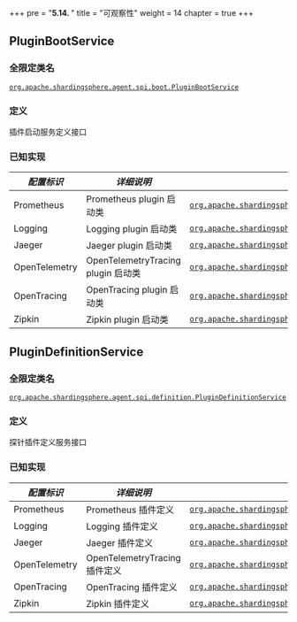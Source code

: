 +++
pre = "<b>5.14. </b>"
title = "可观察性"
weight = 14
chapter = true
+++

## PluginBootService

### 全限定类名

[`org.apache.shardingsphere.agent.spi.boot.PluginBootService`](https://github.com/apache/shardingsphere/blob/master/shardingsphere-agent/shardingsphere-agent-api/src/main/java/org/apache/shardingsphere/agent/spi/boot/PluginBootService.java)

### 定义

插件启动服务定义接口

### 已知实现

| *配置标识*      | *详细说明*                         | *全限定类名* |
| ------------- | --------------------------------- | ---------- |
| Prometheus    | Prometheus plugin 启动类           | [`org.apache.shardingsphere.agent.metrics.prometheus.service.PrometheusPluginBootService`](https://github.com/apache/shardingsphere/blob/master/shardingsphere-agent/shardingsphere-agent-plugins/shardingsphere-agent-plugin-metrics/shardingsphere-agent-metrics-prometheus/src/main/java/org/apache/shardingsphere/agent/metrics/prometheus/service/PrometheusPluginBootService.java) |
| Logging       | Logging plugin 启动类              | [`org.apache.shardingsphere.agent.plugin.logging.base.service.BaseLoggingPluginBootService`](https://github.com/apache/shardingsphere/blob/master/shardingsphere-agent/shardingsphere-agent-plugins/shardingsphere-agent-plugin-logging/shardingsphere-agent-logging-base/src/main/java/org/apache/shardingsphere/agent/plugin/logging/base/service/BaseLoggingPluginBootService.java) |
| Jaeger        | Jaeger plugin 启动类               | [`org.apache.shardingsphere.agent.plugin.tracing.jaeger.service.JaegerTracingPluginBootService`](https://github.com/apache/shardingsphere/blob/master/shardingsphere-agent/shardingsphere-agent-plugins/shardingsphere-agent-plugin-tracing/shardingsphere-agent-tracing-jaeger/src/main/java/org/apache/shardingsphere/agent/plugin/tracing/jaeger/service/JaegerTracingPluginBootService.java) |
| OpenTelemetry | OpenTelemetryTracing plugin 启动类 | [`org.apache.shardingsphere.agent.plugin.tracing.opentelemetry.service.OpenTelemetryTracingPluginBootService`](https://github.com/apache/shardingsphere/blob/master/shardingsphere-agent/shardingsphere-agent-plugins/shardingsphere-agent-plugin-tracing/shardingsphere-agent-tracing-opentelemetry/src/main/java/org/apache/shardingsphere/agent/plugin/tracing/opentelemetry/service/OpenTelemetryTracingPluginBootService.java) |
| OpenTracing   | OpenTracing plugin 启动类          | [`org.apache.shardingsphere.agent.plugin.tracing.opentracing.service.OpenTracingPluginBootService`](https://github.com/apache/shardingsphere/blob/master/shardingsphere-agent/shardingsphere-agent-plugins/shardingsphere-agent-plugin-tracing/shardingsphere-agent-tracing-opentracing/src/main/java/org/apache/shardingsphere/agent/plugin/tracing/opentracing/service/OpenTracingPluginBootService.java) |
| Zipkin        | Zipkin plugin 启动类               | [`org.apache.shardingsphere.agent.plugin.tracing.zipkin.service.ZipkinTracingPluginBootService`](https://github.com/apache/shardingsphere/blob/master/shardingsphere-agent/shardingsphere-agent-plugins/shardingsphere-agent-plugin-tracing/shardingsphere-agent-tracing-zipkin/src/main/java/org/apache/shardingsphere/agent/plugin/tracing/zipkin/service/ZipkinTracingPluginBootService.java) |

## PluginDefinitionService

### 全限定类名

[`org.apache.shardingsphere.agent.spi.definition.PluginDefinitionService`](https://github.com/apache/shardingsphere/blob/master/shardingsphere-agent/shardingsphere-agent-api/src/main/java/org/apache/shardingsphere/agent/spi/definition/PluginDefinitionService.java)

### 定义

探针插件定义服务接口

### 已知实现

| *配置标识*     | *详细说明*                    | *全限定类名* |
| ------------- | --------------------------- | ---------- |
| Prometheus    | Prometheus 插件定义           | [`org.apache.shardingsphere.agent.metrics.prometheus.definition.PrometheusPluginDefinitionService`](https://github.com/apache/shardingsphere/blob/master/shardingsphere-agent/shardingsphere-agent-plugins/shardingsphere-agent-plugin-metrics/shardingsphere-agent-metrics-prometheus/src/main/java/org/apache/shardingsphere/agent/metrics/prometheus/definition/PrometheusPluginDefinitionService.java) |
| Logging       | Logging 插件定义              | [`org.apache.shardingsphere.agent.plugin.logging.base.definition.BaseLoggingPluginDefinitionService`](https://github.com/apache/shardingsphere/blob/master/shardingsphere-agent/shardingsphere-agent-plugins/shardingsphere-agent-plugin-logging/shardingsphere-agent-logging-base/src/main/java/org/apache/shardingsphere/agent/plugin/logging/base/definition/BaseLoggingPluginDefinitionService.java) |
| Jaeger        | Jaeger 插件定义               | [`org.apache.shardingsphere.agent.plugin.tracing.jaeger.definition.JaegerPluginDefinitionService`](https://github.com/apache/shardingsphere/blob/master/shardingsphere-agent/shardingsphere-agent-plugins/shardingsphere-agent-plugin-tracing/shardingsphere-agent-tracing-jaeger/src/main/java/org/apache/shardingsphere/agent/plugin/tracing/jaeger/definition/JaegerPluginDefinitionService.java) |
| OpenTelemetry | OpenTelemetryTracing 插件定义 | [`org.apache.shardingsphere.agent.plugin.tracing.opentelemetry.definition.OpenTelemetryTracingPluginDefinitionService`](https://github.com/apache/shardingsphere/blob/master/shardingsphere-agent/shardingsphere-agent-plugins/shardingsphere-agent-plugin-tracing/shardingsphere-agent-tracing-opentelemetry/src/main/java/org/apache/shardingsphere/agent/plugin/tracing/opentelemetry/definition/OpenTelemetryTracingPluginDefinitionService.java) |
| OpenTracing   | OpenTracing 插件定义          | [`org.apache.shardingsphere.agent.plugin.tracing.opentracing.definition.OpenTracingPluginDefinitionService`](https://github.com/apache/shardingsphere/blob/master/shardingsphere-agent/shardingsphere-agent-plugins/shardingsphere-agent-plugin-tracing/shardingsphere-agent-tracing-opentracing/src/main/java/org/apache/shardingsphere/agent/plugin/tracing/opentracing/definition/OpenTracingPluginDefinitionService.java) |
| Zipkin        | Zipkin 插件定义               | [`org.apache.shardingsphere.agent.plugin.tracing.zipkin.definition.ZipkinPluginDefinitionService`](https://github.com/apache/shardingsphere/blob/master/shardingsphere-agent/shardingsphere-agent-plugins/shardingsphere-agent-plugin-tracing/shardingsphere-agent-tracing-zipkin/src/main/java/org/apache/shardingsphere/agent/plugin/tracing/zipkin/definition/ZipkinPluginDefinitionService.java) |
